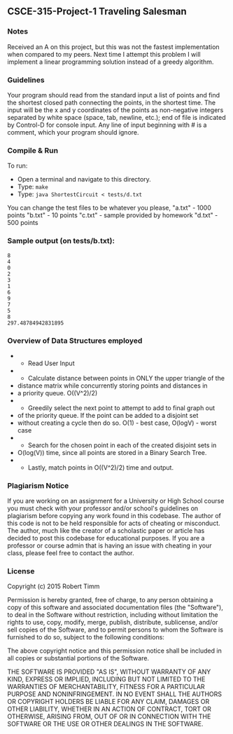 ## CSCE-315-Project-1 Traveling Salesman

### Notes
Received an A on this project, but this was not the fastest implementation when compared to my peers. Next time I attempt this problem I will implement a linear programming solution instead of a greedy algorithm. 

### Guidelines
Your program should read from the standard input a list of points
and find the shortest closed path connecting the points, in the shortest time.
The input will be the x and y coordinates of the points as non-negative
integers separated by white space (space, tab, newline, etc.); end of file is 
indicated by Control-D for console input.  Any line of input beginning with # 
is a comment, which your program should ignore.

### Compile & Run
To run: 
 - Open a terminal and navigate to this directory.
 - Type: `make`
 - Type: `java ShortestCircuit < tests/d.txt`

You can change the test files to be whatever you please,
"a.txt" - 1000 points
"b.txt" - 10 points
"c.txt" - sample provided by homework
"d.txt" - 500 points

### Sample output (on tests/b.txt):
```
8
4
0
2
3
1
6
9
7
5
8
297.48784942831895
```

### Overview of Data Structures employed
 * - Read User Input
 * - Calculate distance between points in ONLY the upper triangle of the
 *    distance matrix while concurrently storing points and distances in
 *    a priority queue. O((V^2)/2)
 * - Greedily select the next point to attempt to add to final graph out 
 *    of the priority queue. If the point can be added to a disjoint set
 *    without creating a cycle then do so. O(1) - best case, O(logV) - worst case
 * - Search for the chosen point in each of the created disjoint sets in 
 *    O(log(V)) time, since all points are stored in a Binary Search Tree.
 * - Lastly, match points in O((V^2)/2) time and output. 

### Plagiarism Notice
If you are working on an assignment for a University or High School course you must check with your professor and/or school's guidelines on plagiarism before copying any work found in this codebase. The author of this code is not to be held responsible for acts of cheating or misconduct. The author, much like the creator of a scholastic paper or article has decided to post this codebase for educational purposes. If you are a professor or course admin that is having an issue with cheating in your class, please feel free to contact the author.

### License
Copyright (c) 2015 Robert Timm

Permission is hereby granted, free of charge, to any person obtaining a copy of this software and associated documentation files (the "Software"), to deal in the Software without restriction, including without limitation the rights to use, copy, modify, merge, publish, distribute, sublicense, and/or sell copies of the Software, and to permit persons to whom the Software is furnished to do so, subject to the following conditions:

The above copyright notice and this permission notice shall be included in all copies or substantial portions of the Software.

THE SOFTWARE IS PROVIDED "AS IS", WITHOUT WARRANTY OF ANY KIND, EXPRESS OR IMPLIED, INCLUDING BUT NOT LIMITED TO THE WARRANTIES OF MERCHANTABILITY, FITNESS FOR A PARTICULAR PURPOSE AND NONINFRINGEMENT. IN NO EVENT SHALL THE AUTHORS OR COPYRIGHT HOLDERS BE LIABLE FOR ANY CLAIM, DAMAGES OR OTHER LIABILITY, WHETHER IN AN ACTION OF CONTRACT, TORT OR OTHERWISE, ARISING FROM, OUT OF OR IN CONNECTION WITH THE SOFTWARE OR THE USE OR OTHER DEALINGS IN THE SOFTWARE.
